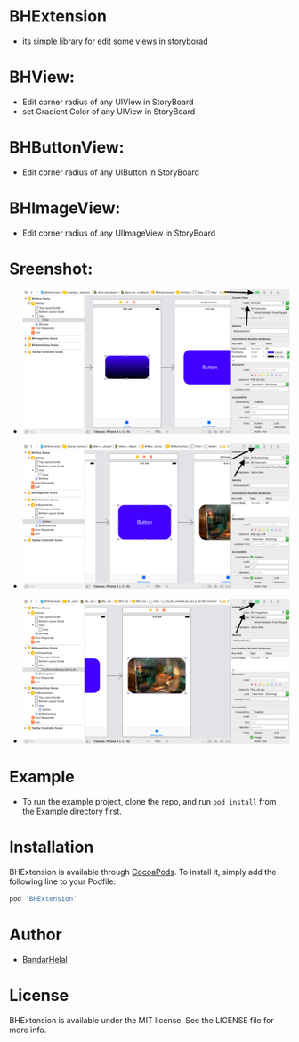 # BHExtension

- its simple library for edit some views in storyborad

# BHView:
- Edit corner radius of any UIVIew in StoryBoard
- set Gradient Color of any UIView in StoryBoard


# BHButtonView:
- Edit corner radius of any UIButton in StoryBoard



# BHImageView:
- Edit corner radius of any UIImageView in StoryBoard



# Sreenshot:
- ![BHView](https://github.com/BandarHL/BHExtension/blob/master/images/BHView.png)



- ![BHButtonView](https://github.com/BandarHL/BHExtension/blob/master/images/BHButtonView.png)



- ![BHImageView](https://github.com/BandarHL/BHExtension/blob/master/images/BHImageView.png)




# Example

- To run the example project, clone the repo, and run `pod install` from the Example directory first.

# Installation

BHExtension is available through [CocoaPods](https://cocoapods.org). To install
it, simply add the following line to your Podfile:

```ruby
pod 'BHExtension'
```

# Author

- [BandarHelal](https://twitter.com/BandarHL)

# License

BHExtension is available under the MIT license. See the LICENSE file for more info.
